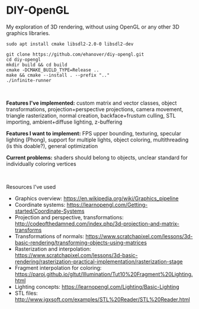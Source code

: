 # DIY-OpenGL

My exploration of 3D rendering, without using OpenGL or any other 3D graphics libraries. 

```
sudo apt install cmake libsdl2-2.0-0 libsdl2-dev

git clone https://github.com/ehanover/diy-opengl.git
cd diy-opengl
mkdir build && cd build
cmake -DCMAKE_BUILD_TYPE=Release ..
make && cmake --install . --prefix ".."
./infinite-runner
```

<br>

**Features I've implemented:** custom matrix and vector classes, object transformations, projection+perspective projections, camera movement, triangle rasterization, normal creation, backface+frustum culling, STL importing, ambient+diffuse lighting, z-buffering

**Features I want to implement:** FPS upper bounding, texturing, specular lighting (Phong), support for multiple lights, object coloring, multithreading (is this doable?), general optimization

**Current problems:** shaders should belong to objects, unclear standard for individually coloring vertices

<br>

Resources I've used
* Graphics overview: https://en.wikipedia.org/wiki/Graphics_pipeline
* Coordinate systems: https://learnopengl.com/Getting-started/Coordinate-Systems
* Projection and perspective, transformations: http://codeofthedamned.com/index.php/3d-projection-and-matrix-transforms
* Transformations of normals: https://www.scratchapixel.com/lessons/3d-basic-rendering/transforming-objects-using-matrices
* Rasterization and interpolation: https://www.scratchapixel.com/lessons/3d-basic-rendering/rasterization-practical-implementation/rasterization-stage
* Fragment interpolation for coloring: https://paroj.github.io/gltut/Illumination/Tut10%20Fragment%20Lighting.html
* Lighting concepts: https://learnopengl.com/Lighting/Basic-Lighting
* STL files: http://www.jgxsoft.com/examples/STL%20Reader/STL%20Reader.html
